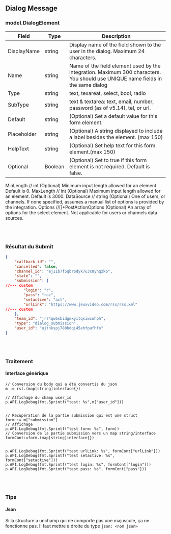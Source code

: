 ## Dialog Message
### model.DialogElement

|Field|Type|Description|
|-|-|-|
|DisplayName|string|Display name of the field shown to the user in the dialog. Maximum 24 characters.|
|Name|string|Name of the field element used by the integration. Maximum 300 characters. You should use UNIQUE name fields in the same dialog|
|Type|string|text, texareat, select, bool, radio|
|SubType|string|text & textarea:	text, email, number, password (as of v5.14), tel, or url.|
|Default|string|(Optional) Set a default value for this form element. |
|Placeholder|string|(Optional) A string displayed to include a label besides the element. (max 150)|
|HelpText|string|(Optional) Set help text for this form element.(max 150)|
|Optional|Boolean|(Optional) Set to true if this form element is not required. Default is false.|

MinLength   				// int      			(Optional) Minimum input length allowed for an element. Default is 0.
MaxLength					// int					(Optional) Maximum input length allowed for an element. Default is 3000.
DataSource  				// string 				(Optional) One of users, or channels. If none specified, assumes a manual list of options is provided by the integration.
Options     				//[]*PostActionOptions	(Optional) An array of options for the select element. Not applicable for users or channels data sources.

<br>
<br>


### Résultat du Submit
```json
{
    "callback_id": "",
    "cancelled": false,
    "channel_id": "ej11b7f5qbrodyk7u3x8yhqzko",
    "state": "",
    "submission": {
//--- custom
        "login": "r",
        "pass": "raz",
        "setactive": "act",
        "urlLink": "https://www.jeuxvideo.com/rss/rss.xml"
//--- custom
    },
    "team_id": "jr74qu6sbidgmkyitqsiwcohph",
    "type": "dialog_submission",
    "user_id": "ujtnkspj788bdqi45ehfpufhfo"
}
```

<br>
<br>

### Traitement
#### Interface générique
```golang
// Conversion du body qui a été convertis du json
m := rst.(map[string]interface{})

// Affichage du champ user_id
p.API.LogDebug(fmt.Sprintf("test: %s",m["user_id"]))	


// Récupération de la partie submission qui est une struct
form := m["submission"]
// Affichage
p.API.LogDebug(fmt.Sprintf("test form: %s", form))
// Conversion de la partie submission vers un map string/interface	
formCont:=form.(map[string]interface{})


p.API.LogDebug(fmt.Sprintf("test urlLink: %s", formCont["urlLink"]))
p.API.LogDebug(fmt.Sprintf("test setactive: %s", formCont["setactive"]))
p.API.LogDebug(fmt.Sprintf("test login: %s", formCont["login"]))
p.API.LogDebug(fmt.Sprintf("test pass: %s", formCont["pass"]))
```

<br>
<br>

### Tips
#### Json
Si la structure a unchamp qui ne comporte pas une majuscule, ça ne fonctionne pas. Il faut mettre à droite du type `json: <nom json>`
